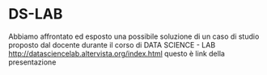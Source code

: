 # DS-LAB
Abbiamo affrontato ed esposto una possibile soluzione di un caso di studio proposto dal docente durante il corso di DATA SCIENCE - LAB
http://datasciencelab.altervista.org/index.html questo è link della presentazione 
